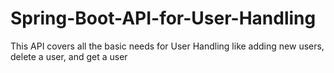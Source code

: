 # Spring-Boot-API-for-User-Handling
This API covers all the basic needs for User Handling like adding new users, delete a user, and get a user
